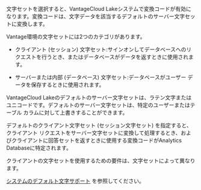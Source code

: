 文字セットを選択すると、VantageCloud Lakeシステムで変換コードが有効になります。変換コードは、文字データを該当するデフォルトのサーバー文字セットに変換します。

Vantage環境の文字セットには2つのカテゴリがあります。

-   クライアント (セッション) 文字セット:サインオンしてデータベースへのリクエストを行うとき、またはデータベースがデータを返すときに使用されます。

-   サーバーまたは内部 (データベース) 文字セット:データベースがユーザー データを保存するときに使用されます。

VantageCloud Lakeのデフォルトのサーバー文字セットは、ラテン文字またはユニコードです。デフォルトのサーバー文字セットは、特定のユーザーまたはテーブル カラムに対して上書きすることができます。

デフォルトのクライアント文字セット (セッション文字セット) を指定すると、クライアント リクエストをサーバー文字セットに変換して処理するとき、およびクライアントに回答セットを返すときに使用する変換コードがAnalytics Databaseに特定されます。

クライアントの文字セットを使用するための要件は、文字セットによって異なります。

[システムのデフォルト文字サポート](https://docs.teradata.com/access/sources/dita/topic?dita:topicPath=frb1707428826475.dita) を参照してください。
